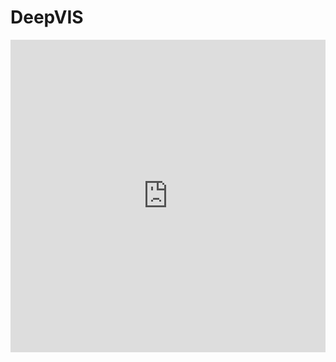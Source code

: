 # DeepVIS
<embed src="https://github.com/Bvivib-shuai/DeepVIS/raw/main/img/overview.pdf" type="application/pdf" width="100%" height="500px">
